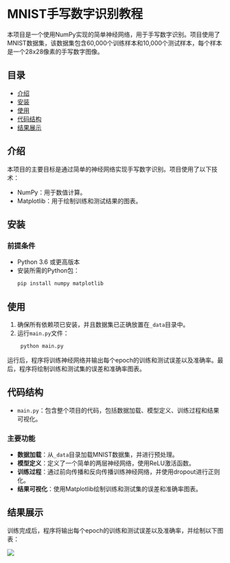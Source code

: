 # MNIST手写数字识别教程

本项目是一个使用NumPy实现的简单神经网络，用于手写数字识别。项目使用了MNIST数据集，该数据集包含60,000个训练样本和10,000个测试样本，每个样本是一个28x28像素的手写数字图像。

## 目录

- [介绍](#介绍)
- [安装](#安装)
- [使用](#使用)
- [代码结构](#代码结构)
- [结果展示](#结果展示)

## 介绍

本项目的主要目标是通过简单的神经网络实现手写数字识别。项目使用了以下技术：

- NumPy：用于数值计算。
- Matplotlib：用于绘制训练和测试结果的图表。

## 安装

### 前提条件

- Python 3.6 或更高版本
- 安装所需的Python包：
  ```bash
  pip install numpy matplotlib
  ```

## 使用

1. 确保所有依赖项已安装，并且数据集已正确放置在`_data`目录中。
2. 运行`main.py`文件：
   ```bash
    python main.py
    ```
运行后，程序将训练神经网络并输出每个epoch的训练和测试误差以及准确率。最后，程序将绘制训练和测试集的误差和准确率图表。

## 代码结构

- `main.py`：包含整个项目的代码，包括数据加载、模型定义、训练过程和结果可视化。

### 主要功能

- **数据加载**：从`_data`目录加载MNIST数据集，并进行预处理。
- **模型定义**：定义了一个简单的两层神经网络，使用ReLU激活函数。
- **训练过程**：通过前向传播和反向传播训练神经网络，并使用dropout进行正则化。
- **结果可视化**：使用Matplotlib绘制训练和测试集的误差和准确率图表。

## 结果展示

训练完成后，程序将输出每个epoch的训练和测试误差以及准确率，并绘制以下图表：

![](image/img.png)
